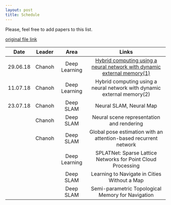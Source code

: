 ```yaml
---
layout: post
title: Schedule
---
```



Please, feel free to add papers to this list.


[original file link](https://github.com/kknd2104/kknd2104.github.io/blob/master/_posts/2099-6-29-list-of-papers.md)

| Date          | Leader | Area          | Links       |
| ------------- |:------:|:-------------:|:-----------:|
|   29.06.18    | Chanoh | Deep Learning | [Hybrid computing using a neural network with dynamic external memory(1)](https://kknd2104.github.io/week1/) |
|   11.07.18    | Chanoh | Deep Learning | Hybrid computing using a neural network with dynamic external memory(2) |
|   23.07.18    | Chanoh | Deep SLAM     | Neural SLAM, Neural Map |
|               | Chanoh | Deep SLAM     | Neural scene representation and rendering |
|               | Chanoh | Deep SLAM     | Global pose estimation with an attention-based recurrent network |
|               |        | Deep Learning | SPLATNet: Sparse Lattice Networks for Point Cloud Processing |
|               |        | Deep SLAM     | Learning to Navigate in Cities Without a Map |
|               |        | Deep SLAM     | Semi-parametric Topological Memory for Navigation |
